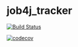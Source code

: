 # job4j_tracker

[![Build Status](https://app.travis-ci.com/Nearmeow/job4j_tracker.svg?branch=main)](https://app.travis-ci.com/Nearmeow/job4j_tracker)

[![codecov](https://codecov.io/gh/Nearmeow/job4j_tracker/branch/main/graph/badge.svg?token=UBKRPA2TRY)](https://codecov.io/gh/Nearmeow/job4j_tracker)

